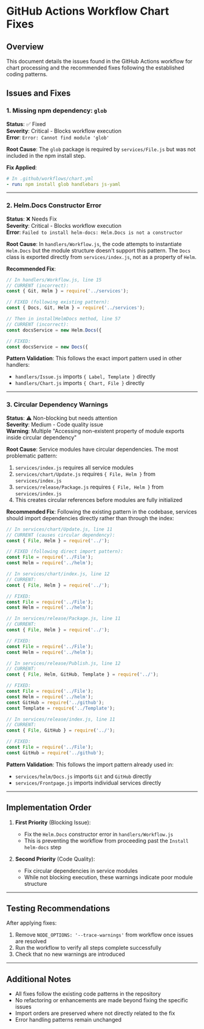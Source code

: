 # GitHub Actions Workflow Chart Fixes

## Overview
This document details the issues found in the GitHub Actions workflow for chart processing and the recommended fixes following the established coding patterns.

## Issues and Fixes

### 1. Missing npm dependency: `glob`
**Status**: ✅ Fixed  
**Severity**: Critical - Blocks workflow execution  
**Error**: `Error: Cannot find module 'glob'`

**Root Cause**: The `glob` package is required by `services/File.js` but was not included in the npm install step.

**Fix Applied**:
```yaml
# In .github/workflows/chart.yml
- run: npm install glob handlebars js-yaml
```

---

### 2. Helm.Docs Constructor Error
**Status**: ❌ Needs Fix  
**Severity**: Critical - Blocks workflow execution  
**Error**: `Failed to install helm-docs: Helm.Docs is not a constructor`

**Root Cause**: In `handlers/Workflow.js`, the code attempts to instantiate `Helm.Docs` but the module structure doesn't support this pattern. The `Docs` class is exported directly from `services/index.js`, not as a property of `Helm`.

**Recommended Fix**:
```javascript
// In handlers/Workflow.js, line 15
// CURRENT (incorrect):
const { Git, Helm } = require('../services');

// FIXED (following existing pattern):
const { Docs, Git, Helm } = require('../services');

// Then in installHelmDocs method, line 57
// CURRENT (incorrect):
const docsService = new Helm.Docs({

// FIXED:
const docsService = new Docs({
```

**Pattern Validation**: This follows the exact import pattern used in other handlers:
- `handlers/Issue.js` imports `{ Label, Template }` directly
- `handlers/Chart.js` imports `{ Chart, File }` directly

---

### 3. Circular Dependency Warnings
**Status**: ⚠️ Non-blocking but needs attention  
**Severity**: Medium - Code quality issue  
**Warning**: Multiple "Accessing non-existent property of module exports inside circular dependency"

**Root Cause**: Service modules have circular dependencies. The most problematic pattern:
1. `services/index.js` requires all service modules
2. `services/chart/Update.js` requires `{ File, Helm }` from `services/index.js`
3. `services/release/Package.js` requires `{ File, Helm }` from `services/index.js`
4. This creates circular references before modules are fully initialized

**Recommended Fix**: 
Following the existing pattern in the codebase, services should import dependencies directly rather than through the index:

```javascript
// In services/chart/Update.js, line 11
// CURRENT (causes circular dependency):
const { File, Helm } = require('../');

// FIXED (following direct import pattern):
const File = require('../File');
const Helm = require('../helm');

// In services/chart/index.js, line 12
// CURRENT:
const { File, Helm } = require('../');

// FIXED:
const File = require('../File');
const Helm = require('../helm');

// In services/release/Package.js, line 11
// CURRENT:
const { File, Helm } = require('../');

// FIXED:
const File = require('../File');
const Helm = require('../helm');

// In services/release/Publish.js, line 12
// CURRENT:
const { File, Helm, GitHub, Template } = require('../');

// FIXED:
const File = require('../File');
const Helm = require('../helm');
const GitHub = require('../github');
const Template = require('../Template');

// In services/release/index.js, line 11
// CURRENT:
const { File, GitHub } = require('../');

// FIXED:
const File = require('../File');
const GitHub = require('../github');
```

**Pattern Validation**: This follows the import pattern already used in:
- `services/helm/Docs.js` imports `Git` and `GitHub` directly
- `services/Frontpage.js` imports individual services directly

---

## Implementation Order

1. **First Priority** (Blocking Issue):
   - Fix the `Helm.Docs` constructor error in `handlers/Workflow.js`
   - This is preventing the workflow from proceeding past the `Install helm-docs` step

2. **Second Priority** (Code Quality):
   - Fix circular dependencies in service modules
   - While not blocking execution, these warnings indicate poor module structure

---

## Testing Recommendations

After applying fixes:
1. Remove `NODE_OPTIONS: '--trace-warnings'` from workflow once issues are resolved
2. Run the workflow to verify all steps complete successfully
3. Check that no new warnings are introduced

---

## Additional Notes

- All fixes follow the existing code patterns in the repository
- No refactoring or enhancements are made beyond fixing the specific issues
- Import orders are preserved where not directly related to the fix
- Error handling patterns remain unchanged
